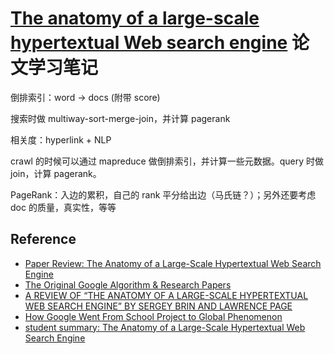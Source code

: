 # [The anatomy of a large-scale hypertextual Web search engine](http://snap.stanford.edu/class/cs224w-readings/Brin98Anatomy.pdf) 论文学习笔记

倒排索引：word -> docs (附带 score)

搜索时做 multiway-sort-merge-join，并计算 pagerank

相关度：hyperlink + NLP

crawl 的时候可以通过 mapreduce 做倒排索引，并计算一些元数据。query 时做 join，计算 pagerank。

PageRank：入边的累积，自己的 rank 平分给出边（马氏链？）；另外还要考虑 doc 的质量，真实性，等等


## Reference

- [Paper Review: The Anatomy of a Large-Scale Hypertextual Web Search Engine](https://sookocheff.com/post/databases/google/)
- [The Original Google Algorithm & Research Papers](https://www.diamondpillar.com/blog/original-google-algorithm-research-papers)
- [A REVIEW OF “THE ANATOMY OF A LARGE-SCALE HYPERTEXTUAL WEB SEARCH ENGINE” BY SERGEY BRIN AND LAWRENCE PAGE](https://leesynkowski.wordpress.com/2014/02/14/a-review-of-the-anatomy-of-a-large-scale-hypertextual-web-search-engine-by-sergey-brin-and-lawrence-page/)
- [How Google Went From School Project to Global Phenomenon](https://www.inc.com/walter-isaacson/how-google-got-its-start.html)
- [student summary: The Anatomy of a Large-Scale Hypertextual Web Search Engine](https://www.cc.gatech.edu/projects/disl/courses/cs8803/summary/Week2_1.1.pdf)